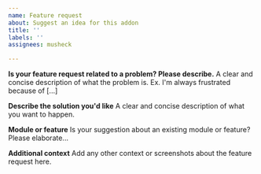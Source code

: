 ```yaml
---
name: Feature request
about: Suggest an idea for this addon
title: ''
labels: ''
assignees: musheck

---
```


**Is your feature request related to a problem? Please describe.**
A clear and concise description of what the problem is. Ex. I'm always frustrated because of [...]

**Describe the solution you'd like**
A clear and concise description of what you want to happen.

**Module or feature**
Is your suggestion about an existing module or feature? Please elaborate...

**Additional context**
Add any other context or screenshots about the feature request here.
